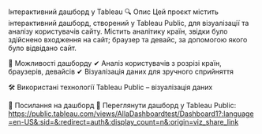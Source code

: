 Інтерактивний дашборд у Tableau
🔍 Опис
Цей проєкт містить інтерактивний дашборд, створений у Tableau Public, для візуалізації та аналізу користувачів сайту. Містить аналітику країн, звідки було здійснено входження на сайт; браузер та девайс, за допомогою якого було відвідано сайт. 

🎯 Можливості дашборду
✔ Аналіз користувачів з розрізі країн, браузерів, девайсів
✔ Візуалізація даних для зручного сприйняття

🛠 Використані технології
Tableau Public – візуалізація даних

🔗 Посилання на дашборд
🎯 Переглянути дашборд у Tableau Public: https://public.tableau.com/views/AllaDashboardtest/Dashboard1?:language=en-US&:sid=&:redirect=auth&:display_count=n&:origin=viz_share_link
